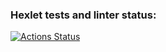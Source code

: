 ### Hexlet tests and linter status:
[![Actions Status](https://github.com/zavr1k/layout-designer-project-lvl1/workflows/hexlet-check/badge.svg)](https://github.com/zavr1k/layout-designer-project-lvl1/actions)
